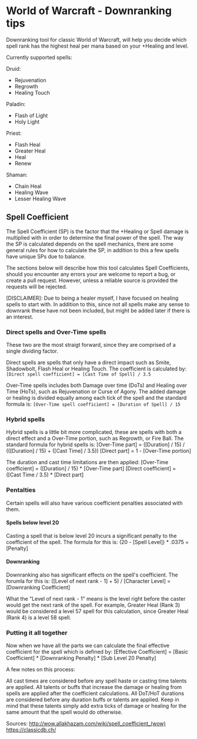 # World of Warcraft - Downranking tips
Downranking tool for classic World of Warcraft, will help you decide which spell rank has the highest heal per mana based on your +Healing and level.

Currently supported spells:

Druid:
* Rejuvenation
* Regrowth
* Healing Touch

Paladin:
* Flash of Light
* Holy Light

Priest:
* Flash Heal
* Greater Heal
* Heal
* Renew

Shaman:
* Chain Heal
* Healing Wave
* Lesser Healing Wave

## Spell Coefficient
The Spell Coefficient (SP) is the factor that the +Healing or Spell damage is multiplied with in order to determine the final power of the spell. The way the SP is calculated depends on the spell mechanics, there are some general rules for how to calculate the SP, in addition to this a few spells have unique SPs due to balance.

The sections below will describe how this tool calculates Spell Coefficients, should you encounter any errors your are welcome to report a bug, or create a pull request. However, unless a reliable source is provided the requests will be rejected.

[DISCLAIMER]: Due to being a healer myself, I have focused on healing spells to start with. In addition to this, since not all spells make any sense to downrank these have not been included, but might be added later if there is an interest.

### Direct spells and Over-Time spells
These two are the most straigt forward, since they are comprised of a single dividing factor.

Direct spells are spells that only have a direct impact such as Smite, Shadowbolt, Flash Heal or Healing Touch. The coefficient is calculated by:
```[Direct spell coefficient] = [Cast Time of Spell] / 3.5```

Over-Time spells includes both Damage over time (DoTs) and Healing over Time (HoTs), such as Rejuvenation or Curse of Agony. The added damage or healing is divided equally among each tick of the spell and the standard formula is:
```[Over-Time spell coefficient] = [Duration of Spell] / 15```


### Hybrid spells
Hybrid spells is a little bit more complicated, these are spells with both a direct effect and a Over-Time portion, such as Regrowth, or Fire Ball. The standard formula for hybrid spells is:
[Over-Time part] = ([Duration] / 15) / (([Duration] / 15) + ([Cast Time] / 3.5))
[Direct part] = 1 - [Over-Time portion]

The duration and cast time limitations are then applied:
[Over-Time coefficient] = ([Duration] / 15) * [Over-Time part]
[Direct coefficient] = ([Cast Time / 3.5) * [Direct part]

### Pentalties
Certain spells will also have various coefficient penalties associated with them.

#### Spells below level 20
Casting a spell that is below level 20 incurs a significant penalty to the coefficient of the spell. The formula for this is: (20 - [Spell Level]) * .0375 = [Penalty]

#### Downranking
Downranking also has significant effects on the spell's coefficient. The forumla for this is: ([Level of next rank - 1] + 5) / [Character Level] = [Downranking Coefficient]

What the "Level of next rank - 1" means is the level right before the caster would get the next rank of the spell. For example, Greater Heal (Rank 3) would be considered a level 57 spell for this calculation, since Greater Heal (Rank 4) is a level 58 spell.

### Putting it all together
Now when we have all the parts we can calculate the final effective coefficient for the spell which is defined by:
[Effective Coefficient] = [Basic Coefficient] * [Downranking Penalty] * [Sub Level 20 Penalty]

A few notes on this process:

All cast times are considered before any spell haste or casting time talents are applied.
All talents or buffs that increase the damage or healing from spells are applied after the coefficient calculations.
All DoT/HoT durations are considered before any duration buffs or talents are applied. Keep in mind that these talents simply add extra ticks of damage or healing for the same amount that the spell would do otherwise.


Sources: 
http://wow.allakhazam.com/wiki/spell_coefficient_(wow)
https://classicdb.ch/

